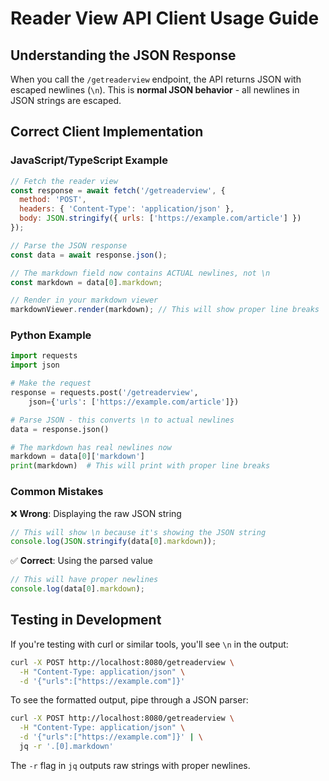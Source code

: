 # Reader View API Client Usage Guide

## Understanding the JSON Response

When you call the `/getreaderview` endpoint, the API returns JSON with escaped newlines (`\n`). This is **normal JSON behavior** - all newlines in JSON strings are escaped.

## Correct Client Implementation

### JavaScript/TypeScript Example
```javascript
// Fetch the reader view
const response = await fetch('/getreaderview', {
  method: 'POST',
  headers: { 'Content-Type': 'application/json' },
  body: JSON.stringify({ urls: ['https://example.com/article'] })
});

// Parse the JSON response
const data = await response.json();

// The markdown field now contains ACTUAL newlines, not \n
const markdown = data[0].markdown;

// Render in your markdown viewer
markdownViewer.render(markdown); // This will show proper line breaks
```

### Python Example
```python
import requests
import json

# Make the request
response = requests.post('/getreaderview', 
    json={'urls': ['https://example.com/article']})

# Parse JSON - this converts \n to actual newlines
data = response.json()

# The markdown has real newlines now
markdown = data[0]['markdown']
print(markdown)  # This will print with proper line breaks
```

### Common Mistakes

❌ **Wrong**: Displaying the raw JSON string
```javascript
// This will show \n because it's showing the JSON string
console.log(JSON.stringify(data[0].markdown));
```

✅ **Correct**: Using the parsed value
```javascript
// This will have proper newlines
console.log(data[0].markdown);
```

## Testing in Development

If you're testing with curl or similar tools, you'll see `\n` in the output:
```bash
curl -X POST http://localhost:8080/getreaderview \
  -H "Content-Type: application/json" \
  -d '{"urls":["https://example.com"]}'
```

To see the formatted output, pipe through a JSON parser:
```bash
curl -X POST http://localhost:8080/getreaderview \
  -H "Content-Type: application/json" \
  -d '{"urls":["https://example.com"]}' | \
  jq -r '.[0].markdown'
```

The `-r` flag in `jq` outputs raw strings with proper newlines.